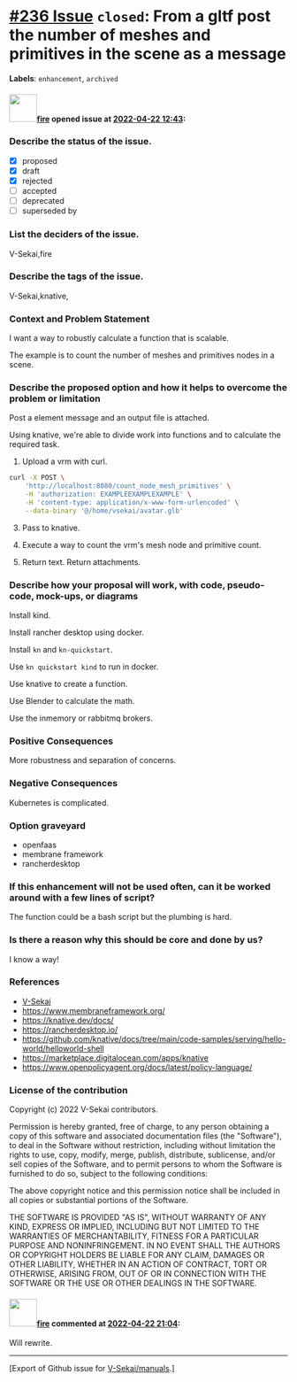 # [\#236 Issue](https://github.com/V-Sekai/manuals/issues/236) `closed`: From a gltf post the number of meshes and primitives in the scene as a message
**Labels**: `enhancement`, `archived`


#### <img src="https://avatars.githubusercontent.com/u/32321?u=c2e06a3d2b49a467aa907e54aa259516440267cc&v=4" width="50">[fire](https://github.com/fire) opened issue at [2022-04-22 12:43](https://github.com/V-Sekai/manuals/issues/236):

### Describe the status of the issue.

- [X] proposed
- [x] draft
- [x] rejected
- [ ] accepted
- [ ] deprecated
- [ ] superseded by

### List the deciders of the issue.

V-Sekai,fire

### Describe the tags of the issue.

V-Sekai,knative,

### Context and Problem Statement

I want a way to robustly calculate a function that is scalable.

The example is to count the number of meshes and primitives nodes in a scene.

### Describe the proposed option and how it helps to overcome the problem or limitation

Post a element message and an output file is attached.

Using knative, we're able to divide work into functions and to calculate the required task.

1. Upload a vrm with curl.

```bash
curl -X POST \
    'http://localhost:8080/count_node_mesh_primitives' \
    -H 'authorization: EXAMPLEEXAMPLEXAMPLE' \
    -H 'content-type: application/x-www-form-urlencoded' \
    --data-binary '@/home/vsekai/avatar.glb'
```

3. Pass to knative.
4. Execute a way to count the vrm's mesh node and primitive count.

6. Return text. Return attachments.

### Describe how your proposal will work, with code, pseudo-code, mock-ups, or diagrams

Install kind.

Install rancher desktop using docker.

Install `kn` and `kn-quickstart`.

Use `kn quickstart kind` to run in docker.

Use knative to create a function.

Use Blender to calculate the math.

Use the inmemory or rabbitmq brokers.

### Positive Consequences

More robustness and separation of concerns.

### Negative Consequences

Kubernetes is complicated.

### Option graveyard

- openfaas
- membrane framework
- rancherdesktop

### If this enhancement will not be used often, can it be worked around with a few lines of script?

The function could be a bash script but the plumbing is hard.

### Is there a reason why this should be core and done by us?

I know a way!

### References

- [V-Sekai](https://v-sekai.org/)
- https://www.membraneframework.org/
- https://knative.dev/docs/
- https://rancherdesktop.io/
- https://github.com/knative/docs/tree/main/code-samples/serving/hello-world/helloworld-shell
- https://marketplace.digitalocean.com/apps/knative
- https://www.openpolicyagent.org/docs/latest/policy-language/


### License of the contribution

Copyright (c) 2022 V-Sekai contributors.

Permission is hereby granted, free of charge, to any person obtaining a copy of this software and associated documentation files (the "Software"), to deal in the Software without restriction, including without limitation the rights to use, copy, modify, merge, publish, distribute, sublicense, and/or sell copies of the Software, and to permit persons to whom the Software is furnished to do so, subject to the following conditions:

The above copyright notice and this permission notice shall be included in all copies or substantial portions of the Software.

THE SOFTWARE IS PROVIDED "AS IS", WITHOUT WARRANTY OF ANY KIND, EXPRESS OR IMPLIED, INCLUDING BUT NOT LIMITED TO THE WARRANTIES OF MERCHANTABILITY, FITNESS FOR A PARTICULAR PURPOSE AND NONINFRINGEMENT. IN NO EVENT SHALL THE AUTHORS OR COPYRIGHT HOLDERS BE LIABLE FOR ANY CLAIM, DAMAGES OR OTHER LIABILITY, WHETHER IN AN ACTION OF CONTRACT, TORT OR OTHERWISE, ARISING FROM, OUT OF OR IN CONNECTION WITH THE SOFTWARE OR THE USE OR OTHER DEALINGS IN THE SOFTWARE.


#### <img src="https://avatars.githubusercontent.com/u/32321?u=c2e06a3d2b49a467aa907e54aa259516440267cc&v=4" width="50">[fire](https://github.com/fire) commented at [2022-04-22 21:04](https://github.com/V-Sekai/manuals/issues/236#issuecomment-1106861412):

Will rewrite.


-------------------------------------------------------------------------------



[Export of Github issue for [V-Sekai/manuals](https://github.com/V-Sekai/manuals).]
